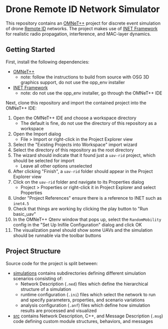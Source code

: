 # Drone Remote ID Network Simulator
This repository contains an [OMNeT++](https://omnetpp.org/) project for discrete event simulation of drone [Remote ID](https://www.ecfr.gov/current/title-14/part-89) networks.
The project makes use of [INET Framework](https://inet.omnetpp.org/) for realistic radio propagation, interference, and MAC-layer dynamics.

## Getting Started
First, install the following dependencies:
- [OMNeT++](https://omnetpp.org/download/)
    - note: follow the instructions to build from source with OSG 3D graphics support, do not use the opp_env installer
- [INET Framework](https://inet.omnetpp.org/Installation.html)
    - note: do not use the opp_env installer, go through the OMNeT++ IDE

Next, clone this repository and import the contained project into the OMNeT++ IDE:
1. Open the OMNeT++ IDE and choose a workspace directory
    - The default is fine, do not use the directory of this repository as a workspace
2. Open the Import dialog
    - File > Import or right-click in the Project Explorer view
3. Select the "Existing Projects into Workspace" import wizard
3. Select the directory of this repository as the root directory
5. The wizard should indicate that it found just a `uav-rid` project, which should be selected for import
    - Leave all other options unselected
6. After clicking "Finish", a `uav-rid` folder should appear in the Project Explorer view
7. Click on the `uav-rid` folder and navigate to its Properties dialog
    - Project > Properties or right-click it in Project Explorer and select Properties
8. Under "Project References" ensure there is a reference to INET such as `inet4.5`
9. Check that things are working by clicking the play button to "Run basic_uav"
10. In the OMNeT++ Qtenv window that pops up, select the `RandomMobility` config in the "Set Up Inifile Configuration" dialog and click OK
11. The visualization panel should show some UAVs and the simulation should be runnable via the toolbar buttons

## Project Structure
Source code for the project is split between:
- [simulations](./simulations) contains subdirectories defining different simulation scenarios consisting of:
    - Network Description (`.ned`) files which define the hierarchical structure of a simulation
    - runtime configuration (`.ini`) files which select the network to run and specify parameters, properties, and scenario variations
    - analysis configuration (`.anf`) files which define how simulation results are processed and visualized
- [src](./src) contains Network Description, C++, and Message Description (`.msg`) code defining custom module structures, behaviors, and messages  
